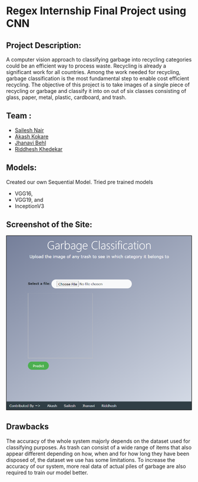# Regex Internship Final Project using CNN
## Project Description:
  A computer vision approach to classifying garbage into recycling categories could be an efficient way to process waste. Recycling is already a significant work for all countries. Among the work needed for recycling, garbage classification is the most fundamental step to enable cost efficient recycling. The objective of this project is to take images of a single piece of recycling or garbage and classify it into on out of six classes consisting of glass, paper, metal, plastic, cardboard, and trash. 

## Team :
- [Sailesh Nair](https://www.linkedin.com/in/nairsailesh/)
- [Akash Kokare](https://www.linkedin.com/in/akash-kokare-410961173/)
- [Jhanavi Behl](https://www.linkedin.com/in/jhanavi-behl-7a43301a8/)
- [Riddhesh Khedekar](https://www.linkedin.com/in/riddhesh-khedekar-a13001191/)

## Models:
Created our own Sequential Model. 
Tried pre trained models 
- VGG16, 
- VGG19, and 
- InceptionV3
## Screenshot of the Site:
![Screenshot](PythonDocker\web_apps\static\Screenshot.png)
## Drawbacks
The accuracy of the whole system majorly depends on the dataset used for classifying purposes. As trash can consist of a wide range of items that also appear different depending on how, when and for how long they have been disposed of, the dataset we use has some limitations. To increase the accuracy of our system, more real data of actual piles of garbage are also required to train our model better.
